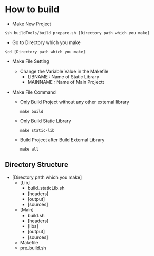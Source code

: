 # How to build
- Make New Project
```
$sh buildTools/build_prepare.sh [Directory path which you make]
```

- Go to Directory which you make
```
$cd [Directory path which you make]
```

- Make File Setting
  - Change the Variable Value in the Makefile
    - LIBNAME : Name of Static Library
    - MAINNAME : Name of Main Projectt

- Make File Command
  - Only Build Project without any other external library
    ```
    make build
    ```
  - Only Build Static Library
    ```
    make static-lib
    ```
  - Build Project after Build External Library
    ```
    make all
    ```

## Directory Structure
- [Directory path which you make]
    - [Lib]
      - build_staticLib.sh
      - [headers]
      - [output]
      - [sources]
    - [Main]
      - build.sh
      - [headers]
      - [libs]
      - [output]
      - [sources]
    - Makefile
    - pre_build.sh